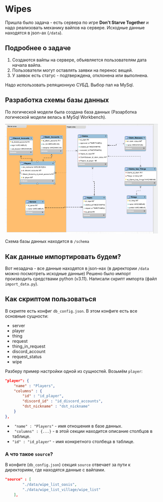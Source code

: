 # Wipes

Пришла было задача - есть сервера по игре **Don't Starve Together** и надо реализовать механику вайпов на сервере.
Исходные данные находятся в json-ах (`/data`).

## Подробнее о задаче

1. Создаются вайпы на сервере, объявляется пользователям дата начала вайпа.
2. Пользователи могут оставлять заявки на перенос вещей.
3. У заявок есть статус - подтверждена, отклонена или выполнена.

Надо использовать реляционную СУБД. Выбор пал на MySql.

## Разработка схемы базы данных

По логической модели была создана база данных (Разарботка логической модели велась в MySql Workbench). 

![alt text](/images/image.png)

Схема базы данных находится в `/schema`

## Как данные импортировать будем?

Вот незадача - все данные находятся в json-нах (в директории `/data` можно посмотреть исходные данные)
Решено было импорт производить средствами python (v3.11). Написали скрипт импорта (файл `import_data.py`).

## Как скриптом пользоваться

В скрипте есть конфиг `db_config.json`. В этом конфиге есть все основные сущности:

- server
- player
- thing
- request
- thing_in_request
- discord_account
- request_status
- wipe

Разберу пример настройки одной из сущностей. Возьмём `player`:

```json
"player": {
    "name" : "Players",
    "columns" : {
        "id" : "id_player",
        "discord_id" : "id_discord_accounts",
        "dst_nickname" : "dst_nickname"
    }
},
```

- ` "name" : "Players"` - имя отношения в базе данных.
- ` "columns" : {...}` - в этой секции находится описание столбцов в таблице.
- ` "id" : "id_player" ` - имя конкретного столбеца в таблице.

### А что такое `source`?

В конфиге (`db_config.json`) секция `source` отвечает за пути к директориям, где находятся данные с вайпами.

```json
"source" : [
        "./data/wipe_list_oasis",
        "./data/wipe_list_village/wipe_list"
    ],
```
